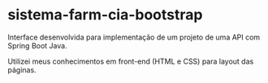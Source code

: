 # sistema-farm-cia-bootstrap

Interface desenvolvida para implementação de um projeto de uma API com Spring Boot Java.

Utilizei meus conhecimentos em front-end (HTML e CSS) para layout das páginas.

